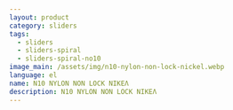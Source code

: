```yaml
---
layout: product
category: sliders
tags:
  - sliders
  - sliders-spiral
  - sliders-spiral-no10
image_main: /assets/img/n10-nylon-non-lock-nickel.webp
language: el
name: N10 NYLON NON LOCK ΝΙΚΕΛ
description: N10 NYLON NON LOCK ΝΙΚΕΛ
---
```

